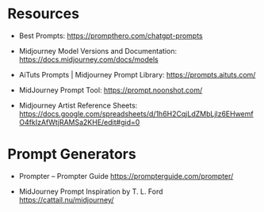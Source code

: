 # Resources

- Best Prompts:
  https://prompthero.com/chatgpt-prompts

- Midjourney Model Versions and Documentation:
  https://docs.midjourney.com/docs/models

- AiTuts Prompts | Midjourney Prompt Library:
  https://prompts.aituts.com/

- MidJourney Prompt Tool:
  https://prompt.noonshot.com/

- Midjourney Artist Reference Sheets:
  https://docs.google.com/spreadsheets/d/1h6H2CqjLdZMbLjlz6EHwemfO4fkIzAfWtjRAMSa2KHE/edit#gid=0

# Prompt Generators

- Prompter – Prompter Guide
  https://prompterguide.com/prompter/

- MidJourney Prompt Inspiration by T. L. Ford
  https://cattail.nu/midjourney/
